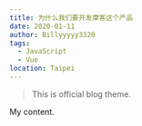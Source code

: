 ```yaml
---
title: 为什么我们要开发摩客这个产品
date: 2020-01-11
author: Billyyyyy3320
tags:
  - JavaScript
  - Vue
location: Taipei  
---
```


> This is official blog theme.

My content.